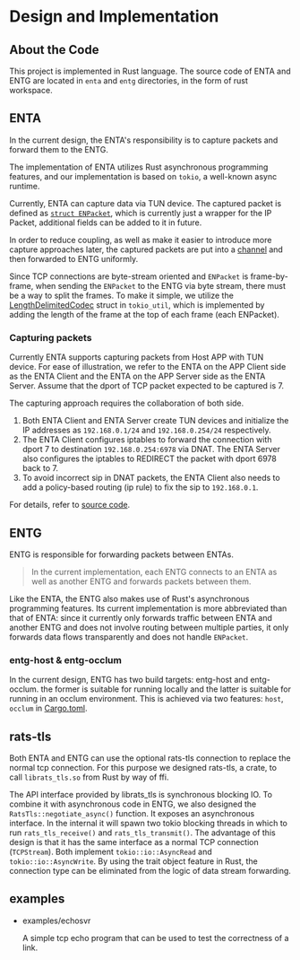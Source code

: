 
# Design and Implementation

## About the Code

This project is implemented in Rust language. The source code of ENTA and ENTG are located in `enta` and `entg` directories, in the form of rust workspace.

## ENTA

In the current design, the ENTA's responsibility is to capture packets and forward them to the ENTG.

The implementation of ENTA utilizes Rust asynchronous programming features, and our implementation is based on `tokio`, a well-known async runtime.

Currently, ENTA can capture data via TUN device. The captured packet is defined as [`struct ENPacket`](../enta/src/packet.rs), which is currently just a wrapper for the IP Packet, additional fields can be added to it in future.


In order to reduce coupling, as well as make it easier to introduce more capture approaches later, the captured packets are put into a [channel](https://docs.rs/tokio/1.20.1/tokio/sync/mpsc/fn.channel.html) and then forwarded to ENTG uniformly.

Since TCP connections are byte-stream oriented and `ENPacket` is frame-by-frame, when sending the `ENPacket` to the ENTG via byte stream, there must be a way to split the frames. To make it simple, we utilize the [LengthDelimitedCodec](https://docs.rs/tokio-util/latest/tokio_util/codec/length_delimited/) struct in `tokio_util`, which is implemented by adding the length of the frame at the top of each frame (each ENPacket).

### Capturing packets

Currently ENTA supports capturing packets from Host APP with TUN device. For ease of illustration, we refer to the ENTA on the APP Client side as the ENTA Client and the ENTA on the APP Server side as the ENTA Server. Assume that the dport of TCP packet expected to be captured is 7.

The capturing approach requires the collaboration of both side.
1. Both ENTA Client and ENTA Server create TUN devices and initialize the IP addresses as `192.168.0.1/24` and `192.168.0.254/24` respectively.
2. The ENTA Client configures iptables to forward the connection with dport 7 to destination `192.168.0.254:6978` via DNAT. The ENTA Server also configures the iptables to REDIRECT the packet with dport 6978 back to 7.
3. To avoid incorrect sip in DNAT packets, the ENTA Client also needs to add a policy-based routing (ip rule) to fix the sip to `192.168.0.1`.

For details, refer to [source code](../enta/src/capture/tun.rs).

## ENTG

ENTG is responsible for forwarding packets between ENTAs.

> In the current implementation, each ENTG connects to an ENTA as well as another ENTG and forwards packets between them.

Like the ENTA, the ENTG also makes use of Rust's asynchronous programming features. Its current implementation is more abbreviated than that of ENTA: since it currently only forwards traffic between ENTA and another ENTG and does not involve routing between multiple parties, it only forwards data flows transparently and does not handle `ENPacket`.

### entg-host & entg-occlum

In the current design, ENTG has two build targets: entg-host and entg-occlum. the former is suitable for running locally and the latter is suitable for running in an occlum environment. This is achieved via two features: `host`, `occlum` in [Cargo.toml](../entg/Cargo.toml).

## rats-tls

Both ENTA and ENTG can use the optional rats-tls connection to replace the normal tcp connection. For this purpose we designed rats-tls, a crate, to call `librats_tls.so` from Rust by way of ffi.

The API interface provided by librats\_tls is synchronous blocking IO. To combine it with asynchronous code in ENTG, we also designed the `RatsTls::negotiate_async()` function. It exposes an asynchronous interface. In the internal it will spawn two tokio blocking threads in which to run `rats_tls_receive()` and `rats_tls_transmit()`. The advantage of this design is that it has the same interface as a normal TCP connection (`TCPStream`). Both implement `tokio::io::AsyncRead` and `tokio::io::AsyncWrite`. By using the trait object feature in Rust, the connection type can be eliminated from the logic of data stream forwarding.

## examples

- examples/echosvr

    A simple tcp echo program that can be used to test the correctness of a link.
